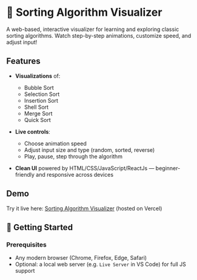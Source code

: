 # 🧩 Sorting Algorithm Visualizer

A web-based, interactive visualizer for learning and exploring classic sorting algorithms. Watch step-by-step animations, customize speed, and adjust input!

## Features

- **Visualizations** of:
  - Bubble Sort
  - Selection Sort
  - Insertion Sort
  - Shell Sort
  - Merge Sort
  - Quick Sort
    
- **Live controls**:
  - Choose animation speed
  - Adjust input size and type (random, sorted, reverse)
  - Play, pause, step through the algorithm
    
- **Clean UI** powered by HTML/CSS/JavaScript/ReactJs — beginner-friendly and responsive across devices

## Demo

Try it live here: [Sorting Algorithm Visualizer](https://sorting-algo-visualizer-iota.vercel.app/) (hosted on Vercel)

## 🚀 Getting Started

### Prerequisites

- Any modern browser (Chrome, Firefox, Edge, Safari)
- Optional: a local web server (e.g. `Live Server` in VS Code) for full JS support
